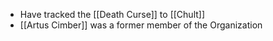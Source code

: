 - Have tracked the [[Death Curse]] to [[Chult]]
- [[Artus Cimber]] was a former member of the Organization